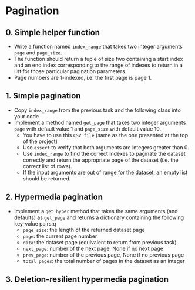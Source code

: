 # Pagination

## 0. Simple helper function
- Write a function named `index_range` that takes two integer arguments `page` and `page_size`.
- The function should return a tuple of size two containing a start index and an end index corresponding to the range of indexes to return in a list for those particular pagination parameters.
- Page numbers are 1-indexed, i.e. the first page is page 1.

## 1. Simple pagination
- Copy `index_range` from the previous task and the following class into your code
- Implement a method named `get_page` that takes two integer arguments `page` with default value 1 and `page_size` with default value 10.
    - You have to use this `CSV file` (same as the one presented at the top of the project)
    - Use `assert` to verify that both arguments are integers greater than 0.
    - Use `index_range` to find the correct indexes to paginate the dataset correctly and return the appropriate page of the dataset (i.e. the correct list of rows).
    - If the input arguments are out of range for the dataset, an empty list should be returned.

## 2. Hypermedia pagination
- Implement a `get_hyper` method that takes the same arguments (and defaults) as `get_page` and returns a dictionary containing the following key-value pairs:q
    - `page_size`: the length of the returned dataset page
    - `page`: the current page number
    - `data`: the dataset page (equivalent to return from previous task)
    - `next_page`: number of the next page, None if no next page
    - `prev_page`: number of the previous page, None if no previous page
    - `total_pages`: the total number of pages in the dataset as an integer

## 3. Deletion-resilient hypermedia pagination
